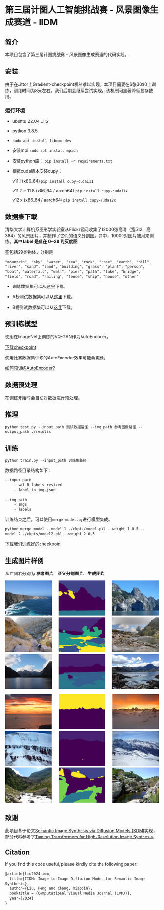 # 第三届计图人工智能挑战赛 - 风景图像生成赛道 - IIDM

## 简介

本项目包含了第三届计图挑战赛 - 风景图像生成赛道的代码实现。


## 安装

由于在Jittor上Gradient-checkpoint机制难以实现，本项目需要在6张3090上训练，训练时间为8天左右。我们后期会继续尝试实现，该机制可显著降低显存使用。

### 运行环境

- ubuntu 22.04 LTS
- python 3.8.5
- `sudo apt install libomp-dev`

- 安装mpi `sudo apt install mpich`

- 安装python库： `pip install -r requirements.txt`

- 根据cuda版本安装cupy：

  v11.1 (x86_64)  `pip install cupy-cuda111`

  v11.2 ~ 11.8 (x86_64 / aarch64) `pip install cupy-cuda11x`

  v12.x (x86_64 / aarch64) `pip install cupy-cuda12x`

## 数据集下载

清华大学计算机系图形学实验室从Flickr官网收集了12000张高清（宽512、高384）的风景图片，并制作了它们的语义分割图。其中，10000对图片被用来训练。**其中 label 是值在 0~28 的灰度图**

签包括29类物体，分别是

```
"mountain", "sky", "water", "sea", "rock", "tree", "earth", "hill", "river", "sand", "land", "building", "grass", "plant", "person", "boat", "waterfall", "wall", "pier", "path", "lake", "bridge", "field", "road", "railing", "fence", "ship", "house", "other" 
```

- 训练数据集可以从[这里](https://cloud.tsinghua.edu.cn/f/063e7fcfe6a04184904d/?dl=1)下载。

- A榜测试数据集可以从[这里](https://cloud.tsinghua.edu.cn/d/cb748039138145f2b971/)下载。

- B榜测试数据集可以从[这里](https://cloud.tsinghua.edu.cn/d/9dd48340bbde4d9b9ffa/)下载。

## 预训练模型

使用在ImageNet上训练的VQ-GAN作为AutoEncoder。

[下载checkpoint](https://drive.google.com/file/d/1nNpUzZSbYA5yWsNdzLeKNvHWwHcaJAPV/view?usp=sharing)

使用比赛数据集训练的AutoEncoder效果可能会更佳。

[如何预训练AutoEncoder?](https://github.com/CompVis/taming-transformers/tree/master#training-on-custom-data)

## 数据预处理

在训练开始时会自动对数据进行预处理。

## 推理

```
python test.py --input_path 测试数据路径 --img_path 参考图像路径 --output_path ./results
```

## 训练

```
python train.py --input_path 训练集路径
```

数据路径目录结构如下：

```
--input_path
	- val_B_labels_resized
	- label_to_img.json

--img_path
	- imgs
	- labels
```

训练结束之后，可以使用`merge-model.py`进行模型集成。

```
python merge_model --model_1 ./ckpts/model.pkl --weight_1 0.5 --model_2 ./ckpts/model2.pkl --weight_2 0.5
```

 [下载我们训练好的checkpoint](https://drive.google.com/file/d/12rqVXy7AJNM10oGtJkC76JbDhJplsR_C/view?usp=sharing)

## 生成图片样例

从左到右分别为  **参考图片**、**语义分割图片**、**生成图片**

![image-20230919171215839](./selects/mask_1.png)

![image-20230919171248415](./selects/mask_2.png)

## 致谢

此项目基于论文[Semantic Image Synthesis via Diffusion Models (SDM)](https://arxiv.org/abs/2207.00050)实现，部分代码参考了[Taming Transformers for High-Resolution Image Synthesis](https://github.com/CompVis/taming-transformers/tree/master)。

## Citation 

If you find this code useful, please kindly cite the following paper:

```
@article{liu2024iidm,
  title={IIDM: Image-to-Image Diffusion Model for Semantic Image Synthesis},
  author={Liu, Feng and Chang, Xiaobin},
  booktitle = {Computational Visual Media Journal (CVMJ)},
  year={2024}
}
```